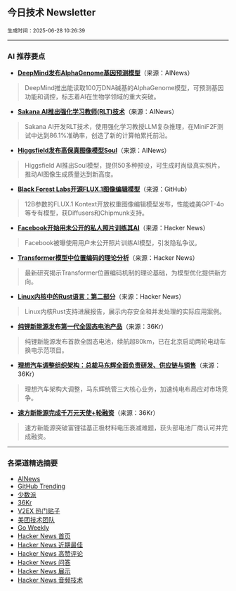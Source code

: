 ## 今日技术 Newsletter

<sub> 生成时间：2025-06-28 10:26:39</sub>


---

### AI 推荐要点

- **[DeepMind发布AlphaGenome基因预测模型](https://twitter.com/demishassabis/status/1937971182256435323)**（来源：AINews）  
> DeepMind推出能读取100万DNA碱基的AlphaGenome模型，可预测基因功能和调控，标志着AI在生物学领域的重大突破。

- **[Sakana AI推出强化学习教师(RLT)技术](https://twitter.com/hardmaru/status/1938381728902783321)**（来源：AINews）  
> Sakana AI开发RLT技术，使用强化学习教授LLM复杂推理，在MiniF2F测试中达到86.1%准确率，创造了新的计算帕累托前沿。

- **[Higgsfield发布高保真图像模型Soul](https://twitter.com/TomLikesRobots/status/1937937784934912415)**（来源：AINews）  
> Higgsfield AI推出Soul模型，提供50多种预设，可生成时尚级真实照片，推动AI图像生成质量达到新高度。

- **[Black Forest Labs开源FLUX.1图像编辑模型](https://github.com/black-forest-labs/flux)**（来源：GitHub）  
> 12B参数的FLUX.1 Kontext开放权重图像编辑模型发布，性能媲美GPT-4o等专有模型，获Diffusers和Chipmunk支持。

- **[Facebook开始用未公开的私人照片训练其AI](https://news.ycombinator.com/item?id=44401406)**（来源：Hacker News）  
> Facebook被曝使用用户未公开照片训练AI模型，引发隐私争议。

- **[Transformer模型中位置编码的理论分析](https://news.ycombinator.com/item?id=44400698)**（来源：Hacker News）  
> 最新研究揭示Transformer位置编码机制的理论基础，为模型优化提供新方向。

- **[Linux内核中的Rust语言：第二部分](https://news.ycombinator.com/item?id=44400697)**（来源：Hacker News）  
> Linux内核Rust支持进展报告，展示内存安全和并发处理的实际应用案例。

- **[纯锂新能源发布第一代全固态电池产品](https://36kr.com/p/3354684921448451)**（来源：36Kr）  
> 纯锂新能源发布首款全固态电池，续航超80km，已在北京启动两轮电动车换电示范项目。

- **[理想汽车调整组织架构：总裁马东辉全面负责研发、供应链与销售](https://36kr.com/p/3354399784334209)**（来源：36Kr）  
> 理想汽车架构大调整，马东辉统管三大核心业务，加速纯电布局应对市场竞争。

- **[速方新能源完成千万元天使+轮融资](https://36kr.com/p/3354299803317125)**（来源：36Kr）  
> 速方新能源突破富锂锰基正极材料电压衰减难题，获头部电池厂商认可并完成融资。

---

### 各渠道精选摘要
- [AINews](./ai_news_summary_2025-06-28.md)
- [GitHub Trending](./github_trending_2025-06-28.md)
- [少数派](./shaoshupai_2025-06-28.md)
- [36Kr](./36kr_summary_2025-06-28.md)
- [V2EX 热门贴子](./v2ex_hot_2025-06-28.md)
- [美团技术团队](./meituan_2025-06-28.md)
- [Go Weekly](./go_weekly_2025-06-28.md)
- [Hacker News 首页](./hacker_news_frontpage_2025-06-28.md)
- [Hacker News 近期最佳](./hacker_news_best_2025-06-28.md)
- [Hacker News 高赞评论](./hacker_news_top_comments_2025-06-28.md)
- [Hacker News 问答](./hacker_news_ask_2025-06-28.md)
- [Hacker News 展示](./hacker_news_show_2025-06-28.md)
- [Hacker News 音频技术](./hacker_news_audio_tech_2025-06-28.md)